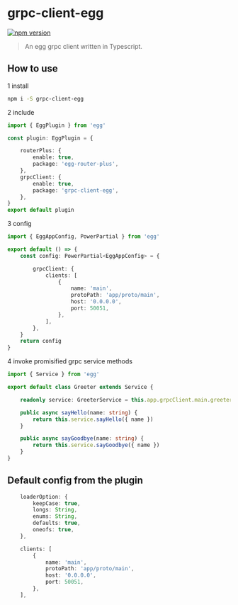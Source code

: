 # grpc-client-egg
[![npm version](https://img.shields.io/npm/v/grpc-client-egg.svg?style=flat-square)](https://www.npmjs.org/package/grpc-client-egg)
> An egg grpc client written in Typescript.

## How to use
1 install
```sh
npm i -S grpc-client-egg
```
2 include
```ts
import { EggPlugin } from 'egg'

const plugin: EggPlugin = {

    routerPlus: {
        enable: true,
        package: 'egg-router-plus',
    },
    grpcClient: {
        enable: true,
        package: 'grpc-client-egg',
    },
}
export default plugin

```
3 config
```ts
import { EggAppConfig, PowerPartial } from 'egg'

export default () => {
    const config: PowerPartial<EggAppConfig> = {

        grpcClient: {
            clients: [
                {
                    name: 'main',
                    protoPath: 'app/proto/main',
                    host: '0.0.0.0',
                    port: 50051,
                },
            ],
        },
    }
    return config
}
```
4 invoke promisified grpc service methods
```ts
import { Service } from 'egg'

export default class Greeter extends Service {

    readonly service: GreeterService = this.app.grpcClient.main.greeter.Greeter

    public async sayHello(name: string) {
        return this.service.sayHello({ name })
    }

    public async sayGoodbye(name: string) {
        return this.service.sayGoodbye({ name })
    }
}
```

## Default config from the plugin
```ts
    loaderOption: {
        keepCase: true,
        longs: String,
        enums: String,
        defaults: true,
        oneofs: true,
    },

    clients: [
        {
            name: 'main',
            protoPath: 'app/proto/main',
            host: '0.0.0.0',
            port: 50051,
        },
    ],
```
